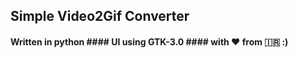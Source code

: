 ## Simple Video2Gif Converter

#### Written in python #### UI using GTK-3.0 #### with ❤️ from 🇮🇷 :)
